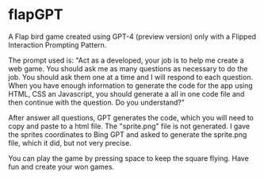# flapGPT
A Flap bird game created using GPT-4 (preview version) only with a Flipped Interaction Prompting Pattern.

The prompt used is: "Act as a developed, your job is to help me create a web game. You should ask me as many questions as necessary to do the job. You should ask them one at a time and I will respond to each question. When you have enough information to generate the code for the app using HTML, CSS an Javascript, you should generate a all in one code file and then continue with the question. Do you understand?"

After answer all questions, GPT generates the code, which you will need to copy and paste to a html file. The "sprite.png" file is not generated. I gave the sprites coordinates to Bing GPT and asked to generate the sprite.png file, which it did, but not very precise.

You can play the game by pressing space to keep the square flying.
Have fun and create your won games.
